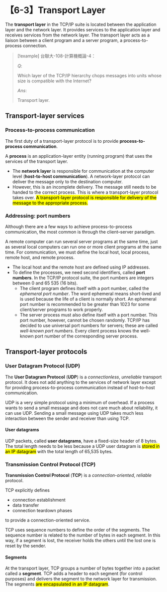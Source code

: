 # 【6-3】Transport Layer

The **transport layer** in the TCP/IP suite is located between the application layer and the network layer. It provides services to the application layer and receives services from the network layer. The transport layer acts as a liaison between a client program and a server program, a process-to-process connection.

> [!example]
> 台聯大-108-計算機概論-4：
>
> $Q:$
>
> Which layer of the TCP/IP hierarchy chops messages into units whose size is compatible with the Internet?
>
> $Ans:$
>
> Transport layer.

## Transport-layer services

### Process-to-process communication

The first duty of a transport-layer protocol is to provide **process-to-process communication**.

A **process** is an application-layer entity (running program) that uses the services of the transport layer.

- The **network layer** is responsible for communication at the computer level (**host-to-host communication**). A network-layer protocol can deliver the message only to the destination computer.
- However, this is an incomplete delivery. The message still needs to be handed to the correct process. This is where a transport-layer protocol takes over. <mark>A transport-layer protocol is responsible for delivery of the message to the appropriate process.</mark>

### Addressing: port numbers

Although there are a few ways to achieve process-to-process communication, the most common is through the client–server paradigm.

A remote computer can run several server programs at the same time, just as several local computers can run one or more client programs at the same time. For communication, we must define the local host, local process, remote host, and remote process.

- The local host and the remote host are defined using IP addresses.
- To define the processes, we need second identifiers, called **port numbers**. In the TCP/IP protocol suite, the port numbers are integers between 0 and 65 535 (16 bits).
    - The client program defines itself with a port number, called the *ephemeral port number*. The word ephemeral means short-lived and is used because the life of a client is normally short. An ephemeral port number is recommended to be greater than 1023 for some client/server programs to work properly.
    - The server process must also define itself with a port number. This port number, however, cannot be chosen randomly. TCP/IP has decided to use universal port numbers for servers; these are called *well-known port numbers*. Every client process knows the well-known port number of the corresponding server process.

## Transport-layer protocols

### User Datagram Protocol (UDP)

The **User Datagram Protocol** (**UDP**) is a *connectionless*, *unreliable* transport protocol. It does not add anything to the services of network layer except for providing process-to-process communication instead of host-to-host communication.

UDP is a very simple protocol using a minimum of overhead. If a process wants to send a small message and does not care much about reliability, it can use UDP. Sending a small message using UDP takes much less interaction between the sender and receiver than using TCP.

#### User datagrams

UDP packets, called **user datagrams**, have a fixed-size header of 8 bytes. The total length needs to be less because a UDP user datagram is <mark>stored in an IP datagram</mark> with the total length of 65,535 bytes.

### Transmission Control Protocol (TCP)

**Transmission Control Protocol** (**TCP**) is a *connection-oriented*, *reliable* protocol.

TCP explicitly defines

- connection establishment
- data transfer
- connection teardown phases

to provide a connection-oriented service.

TCP uses sequence numbers to define the order of the segments. The sequence number is related to the number of bytes in each segment. In this way, if a segment is lost, the receiver holds the others until the lost one is reset by the sender.

#### Segments

At the transport layer, TCP groups a number of bytes together into a packet called a **segment**. TCP adds a header to each segment (for control purposes) and delivers the segment to the network layer for transmission. The segments <mark>are encapsulated in an IP datagram</mark>.

